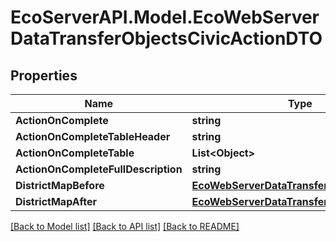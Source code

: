 # EcoServerAPI.Model.EcoWebServerDataTransferObjectsCivicActionDTO
## Properties

Name | Type | Description | Notes
------------ | ------------- | ------------- | -------------
**ActionOnComplete** | **string** |  | [optional] 
**ActionOnCompleteTableHeader** | **string** |  | [optional] 
**ActionOnCompleteTable** | **List&lt;Object&gt;** |  | [optional] 
**ActionOnCompleteFullDescription** | **string** |  | [optional] 
**DistrictMapBefore** | [**EcoWebServerDataTransferObjectsMapDTO**](EcoWebServerDataTransferObjectsMapDTO.md) |  | [optional] 
**DistrictMapAfter** | [**EcoWebServerDataTransferObjectsMapDTO**](EcoWebServerDataTransferObjectsMapDTO.md) |  | [optional] 

[[Back to Model list]](../README.md#documentation-for-models) [[Back to API list]](../README.md#documentation-for-api-endpoints) [[Back to README]](../README.md)

